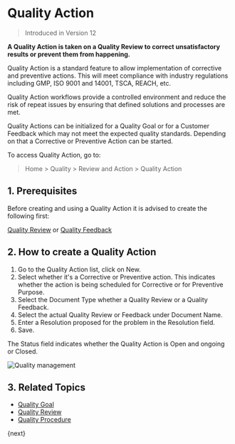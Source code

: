 <!-- add-breadcrumbs -->
# Quality Action

> Introduced in Version 12

**A Quality Action is taken on a Quality Review to correct unsatisfactory results or prevent them from happening.**

Quality Action is a standard feature to allow implementation of corrective and preventive actions. This will meet compliance with industry regulations including GMP, ISO 9001 and 14001, TSCA, REACH, etc.

Quality Action workflows provide a controlled environment and reduce the risk of repeat issues by ensuring that defined solutions and processes are met.

Quality Actions can be initialized for a Quality Goal or for a Customer Feedback which may not meet the expected quality standards. Depending on that a Corrective or Preventive Action can be started.

To access Quality Action, go to:
> Home > Quality > Review and Action > Quality Action

## 1. Prerequisites

Before creating and using a Quality Action it is advised to create the following first:

[Quality Review](/docs/v13/user/manual/en/quality-management/quality_review) or [Quality Feedback](/docs/v13/user/manual/en/quality-management/quality_feedback)

## 2. How to create a Quality Action

1. Go to the Quality Action list, click on New.
1. Select whether it's a Corrective or Preventive action. This indicates whether the action is being scheduled for Corrective or for Preventive Purpose.
1. Select the Document Type whether a Quality Review or a Quality Feedback.
1. Select the actual Quality Review or Feedback under Document Name.
1. Enter a Resolution proposed for the problem in the Resolution field.
1. Save.

The Status field indicates whether the Quality Action is Open and ongoing or Closed.

<img class="screenshot" alt="Quality management" src="{{docs_base_url}}/v13/assets/img/quality-management/action.gif">

## 3. Related Topics

* [Quality Goal](/docs/v13/user/manual/en/quality-management/quality_goal)
* [Quality Review](/docs/v13/user/manual/en/quality-management/quality_review)
* [Quality Procedure](/docs/v13/user/manual/en/quality-management/quality_procedure)


{next}

